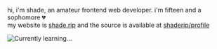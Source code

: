 hi, i'm shade, an amateur frontend web developer. i'm fifteen and a sophomore 💔  
my website is [shade.rip](https://shade.rip) and the source is available at [shaderip/profile](https://github.com/shaderip/profile)

![Currently learning...](https://github-readme-tech-stack.vercel.app/api/cards?title=Currently+learning...&fontFamily=Figtree&lineCount=1&theme=catppuccin_mocha&bg=%231e1e2e&badge=%23181825&border=%236c7086&titleColor=%2389b4fa&line1=tailwindcss%2CTailwind%2C89b4fa%3Bastro%2CAstro%2Cf38ba8%3BJavascript%2CJavascript%2Cf9e2af%3B)
